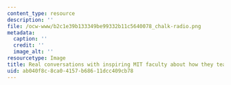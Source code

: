 ```yaml
---
content_type: resource
description: ''
file: /ocw-www/b2c1e39b133349be99332b11c5640078_chalk-radio.png
metadata:
  caption: ''
  credit: ''
  image_alt: ''
resourcetype: Image
title: Real conversations with inspiring MIT faculty about how they teach.
uid: ab040f8c-8ca0-4157-b686-11dcc409cb78
---
```

